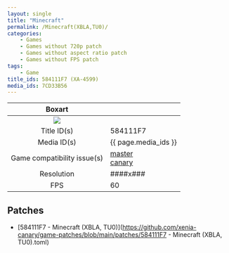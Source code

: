 ```yaml
---
layout: single
title: "Minecraft"
permalink: /Minecraft(XBLA,TU0)/
categories:
    - Games
    - Games without 720p patch
    - Games without aspect ratio patch
    - Games without FPS patch
tags:
    - Game
title_ids: 584111F7 (XA-4599)
media_ids: 7CD33B56
---
```


| Boxart                      |                                                                            |
| :----:                      | :-                                                                         |
| ![](https://download-ssl.xbox.com/content/images/66acd000-77fe-1000-9115-d802584111f7/1033/boxartlg.jpg) |
| Title ID(s)                 | 584111F7                                                                   |
| Media ID(s)                 | {{ page.media_ids }}                                                        |
| Game compatibility issue(s) | [master](https://github.com/xenia-project/game-compatibility/issues/)<br>[canary](https://github.com/xenia-canary/game-compatibility/issues/) |
| Resolution                  | ####x###                                                                   |
| FPS                         | 60                                                                         |

## Patches
* [584111F7 - Minecraft (XBLA, TU0)](https://github.com/xenia-canary/game-patches/blob/main/patches/584111F7 - Minecraft (XBLA, TU0).toml)

<!--This page was generated by a script. You can remove this comment once the page is verified to be free of mistakes.-->
